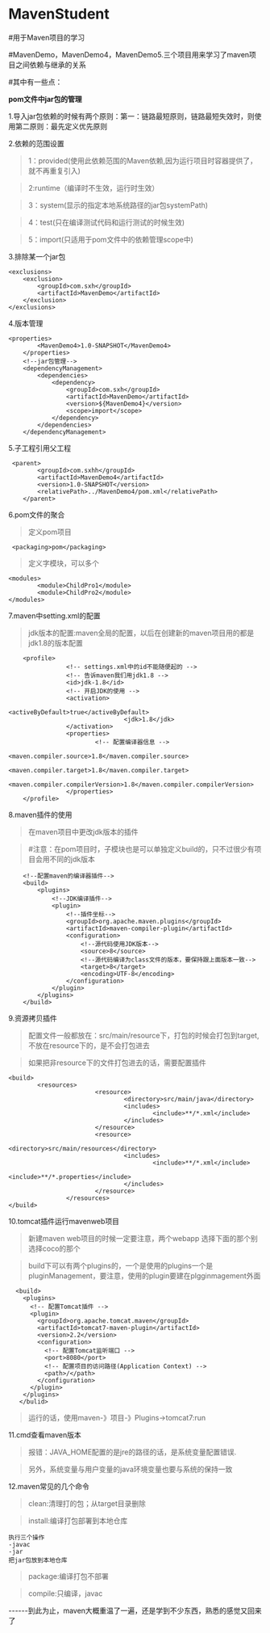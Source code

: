 # MavenStudent

#用于Maven项目的学习

#MavenDemo，MavenDemo4，MavenDemo5.三个项目用来学习了maven项目之间依赖与继承的关系

#其中有一些点：

**pom文件中jar包的管理**

1.导入jar包依赖的时候有两个原则：第一：链路最短原则，链路最短失效时，则使用第二原则：最先定义优先原则

2.依赖的范围设置<scope>

>1：provided(使用此依赖范围的Maven依赖,因为运行项目时容器提供了，就不再重复引入)

>2:runtime（编译时不生效，运行时生效）

>3：system(显示的指定本地系统路径的jar包systemPath)

>4：test(只在编译测试代码和运行测试的时候生效)

>5：import(只适用于pom文件中的依赖管理scope中)

3.排除某一个jar包

```
<exclusions>
	<exclusion>
		<groupId>com.sxh</groupId>
		<artifactId>MavenDemo</artifactId>
	</exclusion>
</exclusions>
```

4.版本管理

```
<properties>
        <MavenDemo4>1.0-SNAPSHOT</MavenDemo4>
    </properties>
    <!--jar包管理-->
    <dependencyManagement>
        <dependencies>
            <dependency>
                <groupId>com.sxh</groupId>
                <artifactId>MavenDemo</artifactId>
                <version>${MavenDemo4}</version>
                <scope>import</scope>
            </dependency>
        </dependencies>
    </dependencyManagement>
```
5.子工程引用父工程

```
 <parent>
        <groupId>com.sxhh</groupId>
        <artifactId>MavenDemo4</artifactId>
        <version>1.0-SNAPSHOT</version>
        <relativePath>../MavenDemo4/pom.xml</relativePath>
    </parent>
```
6.pom文件的聚合

>定义pom项目

```
 <packaging>pom</packaging>
```

>定义字模块，可以多个

```
<modules>
        <module>ChildPro1</module>
        <module>ChildPro2</module>
</modules>
```

7.maven中setting.xml的配置

>jdk版本的配置:maven全局的配置，以后在创建新的maven项目用的都是jdk1.8的版本配置


```
	<profile>
                <!-- settings.xml中的id不能随便起的 -->
                <!-- 告诉maven我们用jdk1.8 -->
                <id>jdk-1.8</id>
                <!-- 开启JDK的使用 -->
                <activation>
                                <activeByDefault>true</activeByDefault>
                                <jdk>1.8</jdk>
                </activation>
                <properties>
                        <!-- 配置编译器信息 -->
                        <maven.compiler.source>1.8</maven.compiler.source>
                        <maven.compiler.target>1.8</maven.compiler.target>
                        <maven.compiler.compilerVersion>1.8</maven.compiler.compilerVersion>
                </properties>
    </profile>
```

8.maven插件的使用

>在maven项目中更改jdk版本的插件

>#注意：在pom项目时，子模块也是可以单独定义build的，只不过很少有项目会用不同的jdk版本

```
    <!--配置maven的编译器插件-->
    <build>
        <plugins>
            <!--JDK编译插件-->
            <plugin>
                <!--插件坐标-->
                <groupId>org.apache.maven.plugins</groupId>
                <artifactId>maven-compiler-plugin</artifactId>
                <configuration>
                    <!--源代码使用JDK版本-->
                    <source>8</source>
                    <!--源代码编译为class文件的版本，要保持跟上面版本一致-->
                    <target>8</target>
                    <encoding>UTF-8</encoding>
                </configuration>
            </plugin>
        </plugins>
    </build>
```

9.资源拷贝插件

>配置文件一般都放在：src/main/resource下，打包的时候会打包到target,不放在resource下的，是不会打包进去

>如果把非resource下的文件打包进去的话，需要配置插件

```
<build>
        <resources>
                        <resource>
                                <directory>src/main/java</directory>
                                <includes>
                                        <include>**/*.xml</include>
                                </includes>
                        </resource>
                        <resource>
                                <directory>src/main/resources</directory>
                                <includes>
                                        <include>**/*.xml</include>
                                        <include>**/*.properties</include>
                                </includes>
                        </resource>
                </resources>
</build>

```

10.tomcat插件运行mavenweb项目

>新建maven web项目的时候一定要注意，两个webapp  选择下面的那个别选择coco的那个

>build下可以有两个plugins的，一个是使用的plugins一个是pluginManagement，要注意，使用的plugin要建在plgginmagement外面

```
  <build>
    <plugins>
      <!-- 配置Tomcat插件 -->
      <plugin>
        <groupId>org.apache.tomcat.maven</groupId>
        <artifactId>tomcat7-maven-plugin</artifactId>
        <version>2.2</version>
        <configuration>
          <!-- 配置Tomcat监听端口 -->
          <port>8080</port>
          <!-- 配置项目的访问路径(Application Context) -->
          <path>/</path>
        </configuration>
      </plugin>
    </plugins>
   </bulid>
```

>运行的话，使用maven-》项目-》Plugins->tomcat7:run

11.cmd查看maven版本  

>报错：JAVA_HOME配置的是jre的路径的话，是系统变量配置错误.

>另外，系统变量与用户变量的java环境变量也要与系统的保持一致

12.maven常见的几个命令

>clean:清理打的包；从target目录删除

>install:编译打包部署到本地仓库
```
执行三个操作
-javac
-jar
把jar包放到本地仓库
```

>package:编译打包不部署

>compile:只编译，javac

------到此为止，maven大概重温了一遍，还是学到不少东西，熟悉的感觉又回来了

